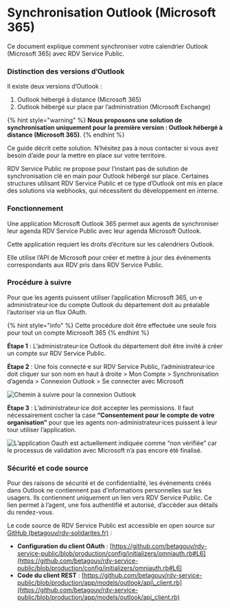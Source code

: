 # Synchronisation Outlook (Microsoft 365)

Ce document explique comment synchroniser votre calendrier Outlook (Microsoft 365) avec RDV Service Public.

### Distinction des versions d’Outlook <a href="#distinction-des-versions-doutlook" id="distinction-des-versions-doutlook"></a>

Il existe deux versions d’Outlook :

1. Outlook hébergé à distance (Microsoft 365)
2. Outlook hébergé sur place par l’administration (Microsoft Exchange)

{% hint style="warning" %}
**Nous proposons une solution de synchronisation uniquement pour la première version : Outlook hébergé à distance (Microsoft 365)**.
{% endhint %}

Ce guide décrit cette solution. N’hésitez pas à nous contacter si vous avez besoin d’aide pour la mettre en place sur votre territoire.

RDV Service Public ne propose pour l’instant pas de solution de synchronisation clé en main pour Outlook hébergé sur place. Certaines structures utilisant RDV Service Public et ce type d’Outlook ont mis en place des solutions via webhooks, qui nécessitent du développement en interne.

### Fonctionnement <a href="#fonctionnement" id="fonctionnement"></a>

Une application Microsoft Outlook 365 permet aux agents de synchroniser leur agenda RDV Service Public avec leur agenda Microsoft Outlook.

Cette application requiert les droits d’écriture sur les calendriers Outlook.

Elle utilise l’API de Microsoft pour créer et mettre à jour des événements correspondants aux RDV pris dans RDV Service Public.

### Procédure à suivre <a href="#procedure-a-suivre" id="procedure-a-suivre"></a>

Pour que les agents puissent utiliser l’application Microsoft 365, un·e administrateur·ice du compte Outlook du département doit au préalable l’autoriser via un flux OAuth.

{% hint style="info" %}
Cette procédure doit être effectuée une seule fois pour tout un compte Microsoft 365
{% endhint %}

**Étape 1** : L’administrateur·ice Outlook du département doit être invité à créer un compte sur RDV Service Public.

**Étape 2** : Une fois connecté·e sur RDV Service Public, l’administrateur·ice doit cliquer sur son nom en haut à droite > Mon Compte > Synchronisation d’agenda > Connexion Outlook > Se connecter avec Microsoft

![Chemin à suivre pour la connexion Outlook](https://storage.gra.cloud.ovh.net/v1/AUTH_0f20d409cb2a4c9786c769e2edec0e06/padnumerique/uploads/874bafcf-66ea-4a17-b07f-23b1406d3c1b.png)

**Étape 3** : L’administrateur·ice doit accepter les permissions. Il faut nécessairement cocher la case **“Consentement pour le compte de votre organisation”** pour que les agents non-administrateur·ices puissent à leur tour utiliser l’application.

![L’application Oauth est actuellement indiquée comme “non vérifiée” car le processus de validation avec Microsoft n’a pas encore été finalisé.](https://storage.gra.cloud.ovh.net/v1/AUTH_0f20d409cb2a4c9786c769e2edec0e06/padnumerique/uploads/5b1f4ee7-053c-4e50-8082-96ac7779913d.png)

### Sécurité et code source <a href="#securite-et-code-source" id="securite-et-code-source"></a>

Pour des raisons de sécurité et de confidentialité, les événements créés dans Outlook ne contiennent pas d’informations personnelles sur les usagers. Ils contiennent uniquement un lien vers RDV Service Public. Ce lien permet à l’agent, une fois authentifié et autorisé, d’accéder aux détails du rendez-vous.

Le code source de RDV Service Public est accessible en open source sur [GitHub (betagouv/rdv-solidarites.fr)](https://github.com/betagouv/rdv-solidarites.fr) :

* **Configuration du client OAuth** : [https://github.com/betagouv/rdv-service-public/blob/production/config/initializers/omniauth.rb#L6](https://github.com/betagouv/rdv-service-public/blob/production/config/initializers/omniauth.rb#L6)
* **Code du client REST** : [https://github.com/betagouv/rdv-service-public/blob/production/app/models/outlook/api\_client.rb](https://github.com/betagouv/rdv-service-public/blob/production/app/models/outlook/api_client.rb)
